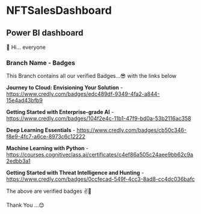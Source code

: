 # NFTSalesDashboard

## Power BI dashboard


 🤩 Hi... everyone 
  
### Branch Name - Badges

 This Branch contains all our verified Badges...😎 with the links below
 
  **Journey to Cloud: Envisioning Your Solution** - https://www.credly.com/badges/edc489df-9349-4fa2-a844-15e4ad43bfb9
 
  **Getting Started with Enterprise-grade AI**    - https://www.credly.com/badges/104f2e4c-11b1-47f9-bd0a-53b2116ac358
      
  **Deep Learning Essentials**                    - https://www.credly.com/badges/cb50c346-f8e9-4fc7-a6ce-8973c6c12222
 
  **Machine Learning with Python** - https://courses.cognitiveclass.ai/certificates/c4ef86a505c24aee9bb62c9a2edbb3a1
      
  **Getting Started with Threat Intelligence and Hunting** - https://www.credly.com/badges/0ccfecad-549f-4cc3-8ad8-cc4dc036bafc
 

 
 The above are verified badges ✌🚩
 
Thank You ...😊


